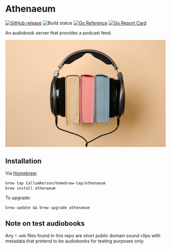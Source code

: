 # Athenaeum

[![GitHub release](https://img.shields.io/github/v/release/CallumKerson/Athenaeum?display_name=release&style=flat-square)](https://github.com/CallumKerson/Athenaeum/releases/latest)
![Build status](https://img.shields.io/github/actions/workflow/status/CallumKerson/Athenaeum/main.yaml?style=flat-square)
[![Go Reference](https://pkg.go.dev/badge/github.com/CallumKerson/Athenaeum.svg)](https://pkg.go.dev/github.com/CallumKerson/Athenaeum)
[![Go Report Card](https://goreportcard.com/badge/github.com/CallumKerson/Athenaeum?style=flat-square)](https://goreportcard.com/report/github.com/CallumKerson/Athenaeum)



An audiobook server that provides a podcast feed.

![Athenaeum](docs/athenaeum.jpg)

## Installation

Via [Homebrew](https://brew.sh):
```
brew tap CallumKerson/homebrew-tap/athenaeum
brew install athenaeum
```
To upgrade:
```
brew update && brew upgrade athenaeum
```

## Note on test audiobooks
Any `*.m4b` files found in this repo are short public domain sound clips with metadata that pretend to be audiobooks for testing purposes only.
